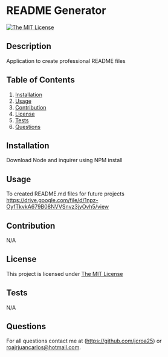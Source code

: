 # README Generator
  [![The MIT License](https://img.shields.io/badge/License-MIT-yellow.svg)](https://opensource.org/licenses/MIT)

  ## Description
  Application to create professional README files

  ## Table of Contents

  1. [Installation](#installation)
  2. [Usage](#usage)
  3. [Contribution](#contribution)
  4. [License](#license)
  5. [Tests](#tests)
  6. [Questions](#questions)

  ## Installation
  Download Node and inquirer using NPM install

  ## Usage
  To created README.md files for future projects
  https://drive.google.com/file/d/1npz-OyfTkvkA679B08NVVSnvz3jyOvh5/view

  ## Contribution
  N/A

  ## License
  This project is licensed under [The MIT License](https://opensource.org/licenses/MIT)

  ## Tests
  N/A

  ## Questions
  For all questions contact me at (https://github.com/jcroa25) or roajrjuancarlos@hotmail.com.

  
